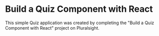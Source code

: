# Build a Quiz Component with React

This simple Quiz application was created by completing the "Build a Quiz Component with React" project on Pluralsight.
